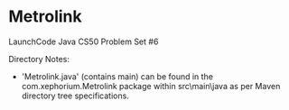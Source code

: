 # Metrolink
LaunchCode Java CS50 Problem Set #6

Directory Notes:
- 'Metrolink.java' (contains main) can be found in the com.xephorium.Metrolink package within src\main\java as per Maven directory tree specifications.

